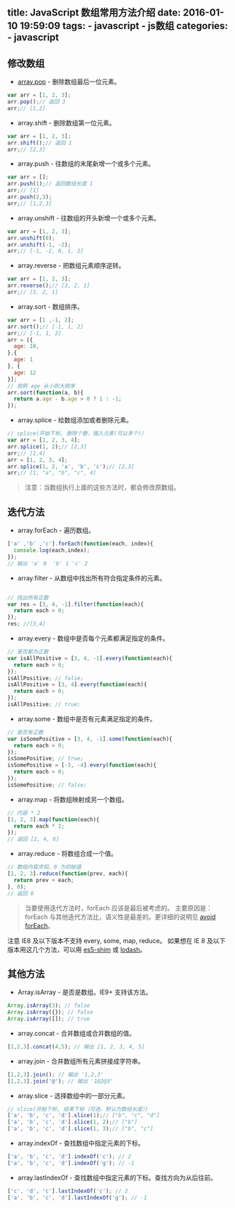 title: JavaScript 数组常用方法介绍
date: 2016-01-10 19:59:09
tags:
	- javascript
	- js数组
categories:
	- javascript	
---


## 修改数组

- [array.pop](https://developer.mozilla.org/en-US/docs/Web/JavaScript/Reference/Global_Objects/Array/pop) - 删除数组最后一位元素。

```js
var arr = [1, 2, 3];
arr.pop();// 返回 3
arr;// [1,2]
```

- array.shift - 删除数组第一位元素。

```js
var arr = [1, 2, 3];
arr.shift();// 返回 1
arr;// [2,3]
```

- array.push - 往数组的末尾新增一个或多个元素。

```js
var arr = [];
arr.push(1);// 返回数组长度 1
arr;// [1]
arr.push(2,3);
arr;// [1,2,3]
```

- array.unshift - 往数组的开头新增一个或多个元素。

```js
var arr = [1, 2, 3];
arr.unshift(0);
arr.unshift(-1, -2);
arr;// [-1, -2, 0, 1, 2]
```


- array.reverse - 把数组元素顺序逆转。

```js
var arr = [1, 2, 3];
arr.reverse();// [3, 2, 1]
arr;// [3, 2, 1]
```

- array.sort - 数组排序。

```js
var arr = [1 ,-1, 2];
arr.sort();// [-1, 1, 2]
arr;// [-1, 1, 2]
arr = [{
  age: 10,
},{
  age: 1
}, {
  age: 12
}];
// 按照 age 从小到大排序
arr.sort(function(a, b){
  return a.age - b.age > 0 ? 1 : -1;
});
```

- array.splice - 给数组添加或者删除元素。

```js
// splice(开始下标, 删除个数，插入元素(可以多个)）
var arr = [1, 2, 3, 4];
arr.splice(1, 2);// [2,3]
arr;// [1,4]
arr = [1, 2, 3, 4];
arr.splice(1, 2, 'a', 'b', 'c');// [2,3]
arr;// [1, "a", "b", "c", 4]
```

>注意：当数组执行上面的这些方法时，都会修改原数组。

## 迭代方法

- array.forEach - 遍历数组。

```js
['a' ,'b' ,'c'].forEach(function(each, index){
  console.log(each,index);
});
// 输出 'a' 0  'b' 1 'c' 2
```

- array.filter - 从数组中找出所有符合指定条件的元素。

```js

// 找出所有正数
var res = [3, 4, -1].filter(function(each){
  return each > 0;
});
res; //[3,4]
```

- array.every - 数组中是否每个元素都满足指定的条件。

```js
// 是否都为正数
var isAllPositive = [3, 4, -1].every(function(each){
  return each > 0;
});
isAllPositive; // false;
isAllPositive = [3, 4].every(function(each){
  return each > 0;
});
isAllPositive; // true;
```


- array.some - 数组中是否有元素满足指定的条件。

```js
// 是否有正数
var isSomePositive = [3, 4, -1].some(function(each){
  return each > 0;
});
isSomePositive; // true;
isSomePositive = [-3, -4].every(function(each){
  return each > 0;
});
isSomePositive; // false;

```

- array.map - 将数组映射成另一个数组。

```js
// 内容 * 2
[1, 2, 3].map(function(each){
  return each * 2;
});
// 返回 [2, 4, 6]
```

- array.reduce - 将数组合成一个值。

```js
// 数组内容求和。0 为初始值
[1, 2, 3].reduce(function(prev, each){
  return prev + each;
}, 0);
// 返回 6

```

>当要使用迭代方法时，forEach 应该是最后被考虑的。
>主要原因是：forEach 与其他迭代方法比，语义性是最差的。更详细的说明见 [avoid forEach](http://aeflash.com/2014-11/avoid-foreach.html)。


注意 IE8 及以下版本不支持 every, some, map, reduce。
如果想在 IE 8 及以下版本用这几个方法，可以用 [es5-shim](https://github.com/es-shims/es5-shim) 或 [lodash](https://lodash.com/)。



## 其他方法

- Array.isArray - 是否是数组。IE9+ 支持该方法。

```js
Array.isArray(3); // false
Array.isArray({}); // false
Array.isArray([]); // true
```

- array.concat - 合并数组或合并数组的值。

```js
[1,2,3].concat(4,5); // 输出 [1, 2, 3, 4, 5]

```

- array.join - 合并数组所有元素拼接成字符串。

```js
[1,2,3].join(); // 输出 '1,2,3'
[1,2,3].join('@'); // 输出 '1@2@3'
```

- array.slice - 选择数组中的一部分元素。

```js
// slice(开始下标, 结束下标（可选，默认为数组长度）)
['a', 'b', 'c', 'd'].slice(1);// ["b", "c", "d"]
['a', 'b', 'c', 'd'].slice(1, 2);// ["b"]
['a', 'b', 'c', 'd'].slice(1, 3);// ["b", "c"]
```

- array.indexOf - 查找数组中指定元素的下标。

```js
['a', 'b', 'c', 'd'].indexOf('c'); // 2
['a', 'b', 'c', 'd'].indexOf('g'); // -1
```

- array.lastIndexOf - 查找数组中指定元素的下标。查找方向为从后往前。

```js
['c', 'd', 'c'].lastIndexOf('c'); // 2
['a', 'b', 'c', 'd'].lastIndexOf('g'); // -1
```



